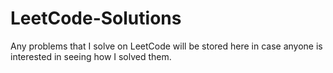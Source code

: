 # LeetCode-Solutions

Any problems that I solve on LeetCode will be stored here in case anyone is interested in seeing how I solved them.
